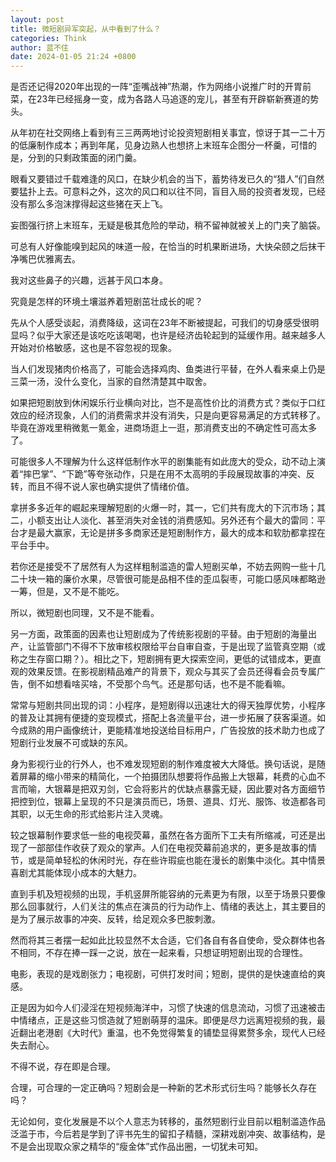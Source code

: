 ```yaml
---
layout: post
title: 微短剧异军突起，从中看到了什么？
categories: Think
author: 蓝不住
date: 2024-01-05 21:24 +0800
---
```


是否还记得2020年出现的一阵“歪嘴战神”热潮，作为网络小说推广时的开胃前菜，在23年已经摇身一变，成为各路人马追逐的宠儿，甚至有开辟崭新赛道的势头。

从年初在社交网络上看到有三三两两地讨论投资短剧相关事宜，惊讶于其一二十万的低廉制作成本；再到年尾，见身边熟人也想挤上末班车企图分一杯羹，可惜的是，分到的只剩政策面的闭门羹。

眼看又要错过千载难逢的风口，在缺少机会的当下，蓄势待发已久的“猎人”们自然要猛扑上去。可意料之外，这次的风口和以往不同，盲目入局的投资者发现，已经没有那么多泡沫撑得起这些猪在天上飞。

妄图强行挤上末班车，无疑是极其危险的举动，稍不留神就被关上的门夹了脑袋。

可总有人好像能嗅到起风的味道一般，在恰当的时机果断进场，大快朵颐之后抹干净嘴巴优雅离去。

我对这些鼻子的兴趣，远甚于风口本身。

究竟是怎样的环境土壤滋养着短剧茁壮成长的呢？

先从个人感受谈起，消费降级，这词在23年不断被提起，可我们的切身感受很明显吗？似乎大家还是该吃吃该喝喝，也许是经济齿轮起到的延缓作用。越来越多人开始对价格敏感，这也是不容忽视的现象。

当人们发现猪肉价格高了，可能会选择鸡肉、鱼类进行平替，在外人看来桌上仍是三菜一汤，没什么变化，当家的自然清楚其中取舍。

如果把短剧放到休闲娱乐行业横向对比，岂不是高性价比的消费方式？类似于口红效应的经济现象，人们的消费需求并没有消失，只是向更容易满足的方式转移了。毕竟在游戏里稍微氪一氪金，进商场逛上一逛，那消费支出的不确定性可高太多了。

可能很多人不理解为什么这样低制作水平的剧集能有如此庞大的受众，动不动上演着“摔巴掌”、“下跪”等夸张动作，只是在用不太高明的手段展现故事的冲突、反转，而且不得不说人家也确实提供了情绪价值。

拿拼多多近年的崛起来理解短剧的火爆一时，其一，它们共有庞大的下沉市场；其二，小额支出让人淡化、甚至消失对金钱的消费感知。另外还有个最大的雷同：平台才是最大赢家，无论是拼多多商家还是短剧制作方，最大的成本和软肋都拿捏在平台手中。

若你还是接受不了居然有人为这样粗制滥造的雷人短剧买单，不妨去网购一些十几二十块一箱的廉价水果，尽管很可能是品相不佳的歪瓜裂枣，可能口感风味都略逊一筹，但是，又不是不能吃。

所以，微短剧也同理，又不是不能看。

另一方面，政策面的因素也让短剧成为了传统影视剧的平替。由于短剧的海量出产，让监管部门不得不下放审核权限给平台自审自查，于是出现了监管真空期（或称之生存窗口期？）。相比之下，短剧拥有更大探索空间，更低的试错成本，更直观的效果反馈。在影视剧精品难产的背景下，观众与其买了会员还得看会员专属广告，倒不如想看啥买啥，不受那个鸟气。还是那句话，也不是不能看嘛。

常常与短剧共同出现的词：小程序，是短剧得以迅速壮大的得天独厚优势，小程序的普及让其拥有便捷的变现模式，搭配上各流量平台，进一步拓展了获客渠道。如今成熟的用户画像统计，更能精准地投送给目标用户，广告投放的技术助力也成了短剧行业发展不可或缺的东风。

身为影视行业的行外人，也不难发现短剧的制作难度被大大降低。换句话说，是随着屏幕的缩小带来的精简化，一个拍摄团队想要将作品搬上大银幕，耗费的心血不言而喻，大银幕是把双刃剑，它会将影片的优缺点暴露无疑，因此要对各方面细节把控到位，银幕上呈现的不只是演员而已，场景、道具、灯光、服饰、妆造都各司其职，以无生命的形式给影片注入灵魂。

较之银幕制作要求低一些的电视荧幕，虽然在各方面所下工夫有所缩减，可还是出现了一部部佳作收获了观众的掌声。人们在电视荧幕前追求的，更多是故事的情节，或是简单轻松的休闲时光，存在些许瑕疵也能在漫长的剧集中淡化。其中情景喜剧尤其能体现小成本的大魅力。

直到手机及短视频的出现，手机竖屏所能容纳的元素更为有限，以至于场景只要像那么回事就行，人们关注的焦点在演员的行为动作上、情绪的表达上，其主要目的是为了展示故事的冲突、反转，给足观众多巴胺刺激。

然而将其三者摆一起如此比较显然不太合适，它们各自有各自使命，受众群体也各不相同，不存在捧一踩一之说，放在一起来看，只想证明短剧出现的合理性。

电影，表现的是戏剧张力；电视剧，可供打发时间；短剧，提供的是快速直给的爽感。

正是因为如今人们浸淫在短视频海洋中，习惯了快速的信息流动，习惯了迅速被击中情绪点，正是这些习惯造就了短剧萌芽的温床。即便是尽力远离短视频的我，最近翻出老港剧《大时代》重温，也不免觉得繁复的铺垫显得累赘多余，现代人已经失去耐心。

不得不说，存在即是合理。

合理，可合理的一定正确吗？短剧会是一种新的艺术形式衍生吗？能够长久存在吗？

无论如何，变化发展是不以个人意志为转移的，虽然短剧行业目前以粗制滥造作品泛滥于市，今后若是学到了评书先生的留扣子精髓，深耕戏剧冲突、故事结构，是不是会出现取众家之精华的“瘦金体”式作品出圈，一切犹未可知。
